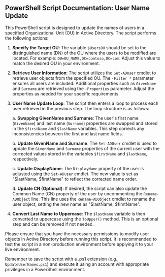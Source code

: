 ## PowerShell Script Documentation: User Name Update

This PowerShell script is designed to update the names of users in a specified Organizational Unit (OU) in Active Directory. The script performs the following actions:

1. **Specify the Target OU**: The variable `$UsersOU` should be set to the distinguished name (DN) of the OU where the users to be modified are located. For example: `OU=OU_NAME,DC=contoso,DC=com`. Adjust this value to match the desired OU in your environment.

2. **Retrieve User Information**: The script utilizes the `Get-ADUser` cmdlet to retrieve user objects from the specified OU. The `-Filter *` parameter ensures all users are included. Additional properties such as `GivenName` and `Surname` are retrieved using the `-Properties` parameter. Adjust the properties as needed for your specific requirements.

3. **User Name Update Loop**: The script then enters a loop to process each user retrieved in the previous step. The loop structure is as follows:

   a. **Swapping GivenName and Surname**: The user's first name (`GivenName`) and last name (`Surname`) properties are swapped and stored in the `$firstName` and `$lastName` variables. This step corrects any inconsistencies between the first and last name fields.

   b. **Update GivenName and Surname**: The `Set-ADUser` cmdlet is used to update the `GivenName` and `Surname` properties of the current user with the corrected values stored in the variables `$firstName` and `$lastName`, respectively.

   c. **Update DisplayName**: The `DisplayName` property of the user is adjusted using the `Set-ADUser` cmdlet. The new value is set as "$lastName, $firstName" to reflect the corrected name order.

   d. **Update CN (Optional)**: If desired, the script can also update the Common Name (CN) property of the user by uncommenting the `Rename-ADObject` line. This line uses the `Rename-ADObject` cmdlet to rename the user object, setting the new name as "$lastName, $firstName".

4. **Convert Last Name to Uppercase**: The `$lastName` variable is then converted to uppercase using the `ToUpper()` method. This is an optional step and can be removed if not needed.

Please ensure that you have the necessary permissions to modify user objects in Active Directory before running this script. It is recommended to test the script in a non-production environment before applying it to your live environment.

Remember to save the script with a .ps1 extension (e.g., `UpdateUserNames.ps1`) and execute it using an account with appropriate privileges in a PowerShell environment.
